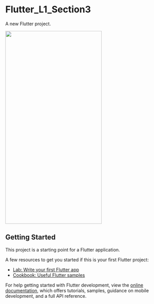 # Flutter_L1_Section3

A new Flutter project.

<img src="https://github.com/DoaaAbdallah1/Flutter_L1_Section3/assets/122896725/f00b6131-f82c-4784-8c10-7d1682e837f3" width=300 height=600>

## Getting Started

This project is a starting point for a Flutter application.

A few resources to get you started if this is your first Flutter project:

- [Lab: Write your first Flutter app](https://docs.flutter.dev/get-started/codelab)
- [Cookbook: Useful Flutter samples](https://docs.flutter.dev/cookbook)

For help getting started with Flutter development, view the
[online documentation](https://docs.flutter.dev/), which offers tutorials,
samples, guidance on mobile development, and a full API reference.
